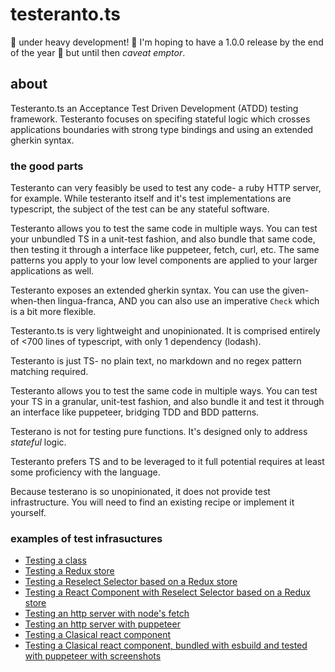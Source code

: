 # testeranto.ts

🚧 under heavy development! 🚧 I'm hoping to have a 1.0.0 release by the end of the year 🤞 but until then _caveat emptor_.

## about

Testeranto.ts an Acceptance Test Driven Development (ATDD) testing framework. Testeranto focuses on specifing stateful logic which crosses applications boundaries with strong type bindings and using an extended gherkin syntax.

### the good parts

Testeranto can very feasibly be used to test any code- a ruby HTTP server, for example. While testeranto itself and it's test implementations are typescript, the subject of the test can be any stateful software.

Testeranto allows you to test the same code in multiple ways. You can test your unbundled TS in a unit-test fashion, and also bundle that same code, then testing it through a interface like puppeteer, fetch, curl, etc. The same patterns you apply to your low level components are applied to your larger applications as well.

Testeranto exposes an extended gherkin syntax. You can use the given-when-then lingua-franca, AND you can also use an imperative `Check` which is a bit more flexible.

Testeranto.ts is very lightweight and unopinionated. It is comprised entirely of <700 lines of typescript, with only 1 dependency (lodash).

Testeranto is just TS- no plain text, no markdown and no regex pattern matching required.

Testeranto allows you to test the same code in multiple ways. You can test your TS in a granular, unit-test fashion, and also bundle it and test it through an interface like puppeteer, bridging TDD and BDD patterns.

Testerano is not for testing pure functions. It's designed only to address _stateful_ logic.

Testeranto prefers TS and to be leveraged to it full potential requires at least some proficiency with the language.

Because testerano is so unopinionated, it does not provide test infrastructure. You will need to find an existing recipe or implement it yourself.

### examples of test infrasuctures

- [Testing a class](/tests/Rectangle/Rectangle.test.ts)
- [Testing a Redux store](/tests/Redux+Reselect+React/app.redux.test.ts)
- [Testing a Reselect Selector based on a Redux store](/tests/Redux+Reselect+React/LoginSelector.test.ts)
- [Testing a React Component with Reselect Selector based on a Redux store](/tests/Redux+Reselect+React/app.reduxToolkit.test.ts)
- [Testing an http server with node's fetch](/tests/httpServer/server.http.test.ts)
- [Testing an http server with puppeteer](/tests/httpServer/server.puppeteer.test.ts)
- [Testing a Clasical react component](/tests/ClassicalReact/ClassicalComponent.react-test-renderer.test.tsx)
- [Testing a Clasical react component, bundled with esbuild and tested with puppeteer with screenshots](/tests/ClassicalReact/ClassicalComponent.react-test-renderer.test.tsx)
